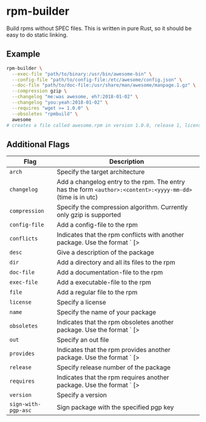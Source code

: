 # rpm-builder

Build rpms without SPEC files. This is written in pure Rust, so it should be
easy to do static linking.

## Example

```bash
rpm-builder \
  --exec-file "path/to/binary:/usr/bin/awesome-bin" \
  --config-file "path/to/config-file:/etc/awesome/config.json" \
  --doc-file "path/to/doc-file:/usr/share/man/awesome/manpage.1.gz" \
  --compression gzip \
  --changelog "me:was awesome, eh?:2018-01-02" \
  --changelog "you:yeah:2018-01-02" \
  --requires "wget >= 1.0.0" \
  --obsoletes "rpmbuild" \
  awesome
# creates a file called awesome.rpm in version 1.0.0, release 1, license is MIT.
```

## Additional Flags

| Flag                | Description                                                                                                   |
| ---                 | ---                                                                                                           |
| `arch`              | Specify the target architecture                                                                               |
| `changelog`         | Add a changelog entry to the rpm. The entry has the form `<author>:<content>:<yyyy-mm-dd>` (time is in utc)   |
| `compression`       | Specify the compression algorithm. Currently only gzip is supported                                           |
| `config-file`       | Add a config-file to the rpm                                                                                  |
| `conflicts`         | Indicates that the rpm conflicts with another package. Use the format `<name> [> | >= | = | <= | < version]`  |
| `desc`              | Give a description of the package                                                                             |
| `dir`               | Add a directory and all its files to the rpm                                                                  |
| `doc-file`          | Add a documentation-file to the rpm                                                                           |
| `exec-file`         | Add a executable-file to the rpm                                                                              |
| `file`              | Add a regular file to the rpm                                                                                 |
| `license`           | Specify a license                                                                                             |
| `name`              | Specify the name of your package                                                                              |
| `obsoletes`         | Indicates that the rpm obsoletes another package. Use the format `<name> [> | >= | = | <= | < version]`       |
| `out`               | Specify an out file                                                                                           |
| `provides`          | Indicates that the rpm provides another package. Use the format `<name> [> | >= | = | <= | < version]`        |
| `release`           | Specify release number of the package                                                                         |
| `requires`          | Indicates that the rpm requires another package. Use the format `<name> [> | >= | = | <= | < version]`        |
| `version`           | Specify a version                                                                                             |
| `sign-with-pgp-asc` | Sign package with the specified pgp key                                                                       |
